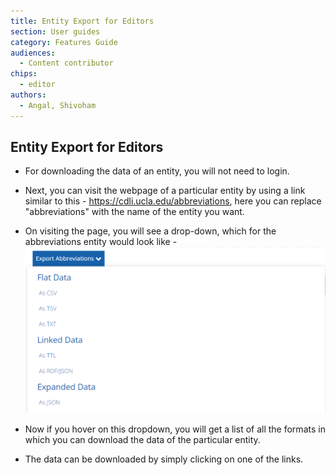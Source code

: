 ```yaml
---
title: Entity Export for Editors
section: User guides
category: Features Guide
audiences:
  - Content contributor
chips:
  - editor
authors:
  - Angal, Shivoham
---
```


## Entity Export for Editors

- For downloading the data of an entity, you will not need to login.

- Next, you can visit the webpage of a particular entity by using a link similar to this - https://cdli.ucla.edu/abbreviations, here you can replace "abbreviations" with the name of the entity you want.

- On visiting the page, you will see a drop-down, which for the abbreviations entity would look like - <br>
![abbreviations drop-down](entity_dd_sample.png)

- Now if you hover on this dropdown, you will get a list of all the formats in which you can download the data of the particular entity.

- The data can be downloaded by simply clicking on one of the links.